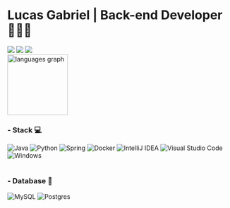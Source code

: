 # Lucas Gabriel | Back-end Developer 👨🏻‍💻


<div>
<a href="https://www.instagram.com/lucasgcs._/" target="_blank"><img src="https://img.shields.io/badge/-Instagram-black?style=for-the-badge&logo=instagram&logoColor=white" target="_blank"></a>
<a href = "mailto:lucasgcsousa2005@gmail.com"><img src="https://img.shields.io/badge/Gmail-black?style=for-the-badge&logo=gmail&logoColor=white" target="_blank"></a>
<a href="https://www.linkedin.com/in/lucas-gabriel-9b254b309/" target="_blank"><img src="https://img.shields.io/badge/-LinkedIn-black?style=for-the-badge&logo=linkedin&logoColor=white" target="_blank"></a>   
</div>
<div align="left">
  <img src="https://github-readme-stats.vercel.app/api/top-langs?username=devlucasl&locale=en&hide_title=false&layout=compact&card_width=320&langs_count=2&theme=vision-friendly-dark&hide_border=true&order=2" height="137" alt="languages graph"  />
</div>


<h3> - Stack 💻</h3>


![Java](https://img.shields.io/badge/java-%231A1918.svg?style=for-the-badge&logo=openjdk&logoColor=white)
![Python](https://img.shields.io/badge/python-%231A1918?style=for-the-badge&logo=python&logoColor=ffdd54)
![Spring](https://img.shields.io/badge/spring-%231A1918.svg?style=for-the-badge&logo=spring&logoColor=white)
![Docker](https://img.shields.io/badge/docker-%231A1918.svg?style=for-the-badge&logo=docker&logoColor=white)
![IntelliJ IDEA](https://img.shields.io/badge/IntelliJIDEA-%231A1918.svg?style=for-the-badge&logo=intellij-idea&logoColor=white)
![Visual Studio Code](https://img.shields.io/badge/Visual%20Studio%20Code-%231A1918.svg?style=for-the-badge&logo=visual-studio-code&logoColor=white)
![Windows](https://img.shields.io/badge/Windows-%231A1918?style=for-the-badge&logo=windows&logoColor=white)
#

<h3> - Database 💾 </h3>

 ![MySQL](https://img.shields.io/badge/mysql-%231A1918.svg?style=for-the-badge&logo=mysql&logoColor=white)
 ![Postgres](https://img.shields.io/badge/postgres-%231A1918.svg?style=for-the-badge&logo=postgresql&logoColor=white)
 

